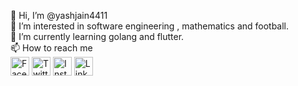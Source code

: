 👋 Hi, I’m @yashjain4411
<br>
👀 I’m interested in software engineering , mathematics and football.
<br>
🌱 I’m currently learning golang and flutter.
<br>
📫 How to reach me 
<br>
<a href="https://www.facebook.com/yashjain4411/" target="_blank"><img src="https://raw.githubusercontent.com/arturssmirnovs/arturssmirnovs/master/fb.png" alt="Facebook" width="30"></a>
<a href="https://twitter.com/jainyash4411" target="_blank"><img src="https://raw.githubusercontent.com/arturssmirnovs/arturssmirnovs/master/tw.png" alt="Twitter" width="30"></a>
<a href="https://www.instagram.com/ya5hjain7" target="_blank"><img src="https://raw.githubusercontent.com/arturssmirnovs/arturssmirnovs/master/ig.png" alt="Instagram" width="30"></a>
<a href="https://www.linkedin.com/in/yashjain4411/" target="_blank"><img src="https://raw.githubusercontent.com/arturssmirnovs/arturssmirnovs/master/in.png" alt="LinkedIn" width="30"></a>

<!---
yashjain4411/yashjain4411 is a ✨ special ✨ repository because its `README.md` (this file) appears on your GitHub profile.
You can click the Preview link to take a look at your changes.
--->
